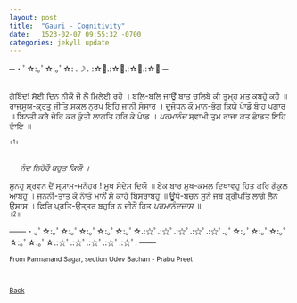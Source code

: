 ```yaml
---
layout: post
title:  "Gauri - Cognitivity"
date:   1523-02-07 09:55:32 -0700
categories: jekyll update
---
```


─ ･ ﾟ☆:｡ﾟ☆:｡ﾟ☆: *.☽ .* :☆ﾟ.:☆ﾟ.:☆ﾟ.:☆ﾟ ─
<br>
<br>

ਗੋਬਿੰਦ! ਸੋਈ ਦਿਨ ਨੀਕੌ ਜੌ ਲੌਂ ਮਿਲੇਈ ਰਹੌ ।
ਬਲਿ-ਬਲਿ ਜਾਉੰ ਬਾਤ ਚਲਿਬੇ ਕੀ ਤੁਮ੍ਹ ਮਤ ਕਬਹੁੰ ਕਹੌ ॥
ਰਾਜਸੂਯ-ਕ੍ਰਤੁ ਜੀਤਿ ਸਕਲ ਨ੍ਰਪ ਇਹਿ ਜਾਨੀ ਸੰਸਾਰ ।
ਦੁਰ੍ਜੋਧਨ ਕੌ ਮਾਨ-ਭੰਗ ਕਿਯੋ ਪਾੰਡੌ ਬਾੰਹ ਪਗਾਰ ॥
ਬਿਨਤੀ ਕਰੈ ਜੋਰਿ ਕਰ ਕੁੰਤੀ ਲਾਗਤਿ ਹਰਿ ਕੇ ਪਾੰਡ ।
<em>ਪਰਮਾਨੰਦ</em> ਸ੍ਵਾਮੀ ਤੁਮ ਰਾਜਾ ਕਤ ਛਾੰਡਤ ਇਹਿ ਦਾੰਇ ॥

<small><small>॥1॥</small></small>
<br>
<br>


&nbsp;&nbsp;&nbsp;&nbsp;<em>
ਨੰਦ ਨਿਹੋਰੌ ਬਹੁਤ ਕਿਯੌ ।</em>
<br>

ਸੁਨਹੁ ਸ੍ਰਵਨ ਦੈਂ ਸ੍ਯਾਮ-ਮਨੋਹਰ ! ਮੁਖ ਸੰਦੇਸ ਦਿਯੌ ॥
ਏਕ ਬਾਰ ਮੁਖ-ਕਮਲ ਦਿਖਾਵਹੁ ਹਿਤ ਕਰਿ ਗੋਕੁਲ ਆਬਹੁ ।
ਜਨਨੀ-ਤਾਤ ਕੋ ਨਾੰਤੌ ਮਾਨੌਂ ਸੋ ਕਾਹੇ ਬਿਸਰਾਬਹੁ ॥
ਊਧੌ-ਬਚਨ ਸੁਨੇ ਜਬ ਸ਼੍ਰੀਪਤਿ ਲਾਗੇ ਲੈਨ ਉਸਾਸ ।
ਫਿਰਿ ਪ੍ਰਤਿ-ਉਤ੍ਤਰ ਬਹੁਰਿ ਨ ਦੀਨੌਂ ਹਿਤ <em>ਪਰਮਾਨੰਦਦਾਸ</em> ॥
<br><small><small>॥2॥</small></small>
<br>


─── ･ ｡ﾟ☆:｡ﾟ☆:｡ﾟ☆:｡ﾟ☆:｡ﾟ☆:｡ﾟ☆.:☆ﾟ.:☆ﾟ.:☆ﾟ.:☆ﾟ.:☆ﾟ.｡ﾟ☆:｡ﾟ☆:｡ﾟ☆:｡ﾟ☆:｡ﾟ☆:｡ﾟ☆.:☆ﾟ.:☆ﾟ.:☆ﾟ.:☆ﾟ.:☆ﾟ. ───
<br>
<small>
<br>
From Parmanand Sagar, section Udev Bachan - Prabu Preet
<br>
<br>
<br>

[Back][back]

[back]: /Gurbani-of-Bhagat-Parmanand-Ji/
